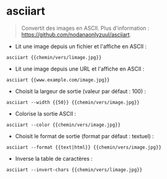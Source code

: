 # asciiart

> Convertit des images en ASCII.
> Plus d'information : <https://github.com/nodanaonlyzuul/asciiart>.

- Lit une image depuis un fichier et l'affiche en ASCII :

`asciiart {{chemin/vers/limage.jpg}}`

- Lit une image depuis une URL et l'affiche en ASCII :

`asciiart {{www.example.com/image.jpg}}`

- Choisit la largeur de sortie (valeur par défaut : 100) :

`asciiart --width {{50}} {{chemin/vers/image.jpg}}`

- Colorise la sortie ASCII :

`asciiart --color {{chemin/vers/image.jpg}}`

- Choisit le format de sortie (format par défaut : textuel) :

`asciiart --format {{text|html}} {{chemin/vers/image.jpg}}`

- Inverse la table de caractères :

`asciiart --invert-chars {{chemin/vers/limage.jpg}}`
